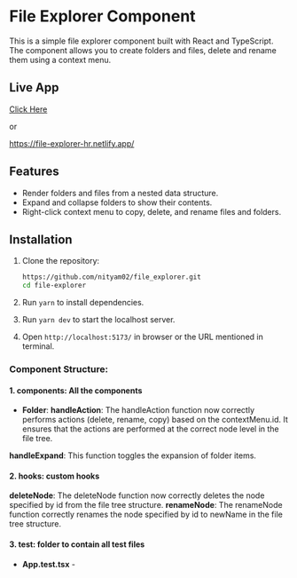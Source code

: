 # File Explorer Component

This is a simple file explorer component built with React and TypeScript. The component allows you to create folders and files, delete and rename them using a context menu.

## Live App

[Click Here](https://file-explorer-hr.netlify.app/)

or

https://file-explorer-hr.netlify.app/

## Features

- Render folders and files from a nested data structure.
- Expand and collapse folders to show their contents.
- Right-click context menu to copy, delete, and rename files and folders.


## Installation

1. Clone the repository:

   ```sh
   https://github.com/nityam02/file_explorer.git
   cd file-explorer

2. Run `yarn` to install dependencies.

3. Run `yarn dev` to start the localhost server.

4. Open `http://localhost:5173/` in browser or the URL mentioned in terminal.


### Component Structure:
#### 1. components: All the components
- **Folder**:
 **handleAction**: The handleAction function now correctly performs actions (delete, rename, copy) based on the contextMenu.id. It ensures that the actions are performed at the correct node level in the file tree.

**handleExpand**: This function toggles the expansion of folder items.



#### 2. hooks: custom hooks
**deleteNode**: The deleteNode function now correctly deletes the node specified by id from the file tree structure.
**renameNode**: The renameNode function correctly renames the node specified by id to newName in the file tree structure.

#### 3. test: folder to contain all test files
- **App.test.tsx** - 
